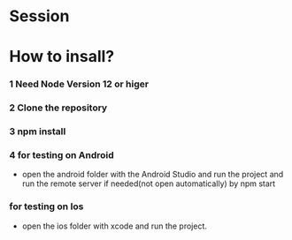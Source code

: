 # Session
# How to insall?

### 1 Need Node Version 12 or higer ###
### 2 Clone the repository ###
### 3 npm install ###
### 4 for testing on Android
  * open the android folder with the Android Studio and run the project and run the remote server if needed(not open automatically) by npm start
### for testing on Ios
  * open the ios folder with xcode and run the project.
